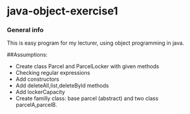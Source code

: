 # java-object-exercise1
### General info
This is easy program for my lecturer, using object programming in java.

##Assumptions:
* Create class Parcel and ParcelLocker with given methods
* Checking regular expressions
* Add constructors
* Add deleteAll,list,deleteById methods
* Add lockerCapacity
* Create familly class: base parcel (abstract) and two class parcelA,parcelB.
